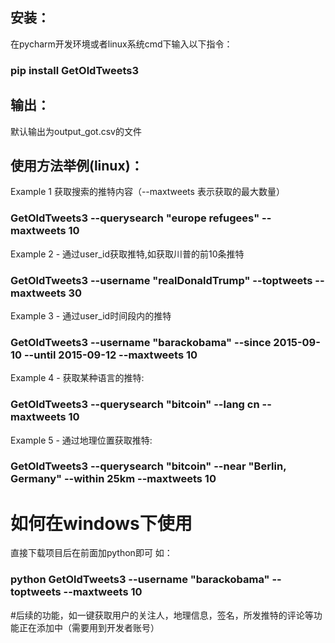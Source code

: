 



安装：
------
在pycharm开发环境或者linux系统cmd下输入以下指令：
### pip install GetOldTweets3

输出：
------
默认输出为output_got.csv的文件


使用方法举例(linux)：
------

Example 1 获取搜索的推特内容（--maxtweets 表示获取的最大数量）

### 		GetOldTweets3 --querysearch "europe refugees" --maxtweets 10

Example 2 - 通过user_id获取推特,如获取川普的前10条推特

### 		GetOldTweets3 --username "realDonaldTrump" --toptweets --maxtweets 30

Example 3 - 通过user_id时间段内的推特

### 		GetOldTweets3 --username "barackobama" --since 2015-09-10 --until 2015-09-12 --maxtweets 10

Example 4 - 获取某种语言的推特:

### 		GetOldTweets3 --querysearch "bitcoin" --lang cn --maxtweets 10


Example 5 - 通过地理位置获取推特:

### 		GetOldTweets3 --querysearch "bitcoin" --near "Berlin, Germany" --within 25km --maxtweets 10


如何在windows下使用
=====
直接下载项目后在前面加python即可
如：
### 	python GetOldTweets3 --username "barackobama" --toptweets --maxtweets 10

#后续的功能，如一键获取用户的关注人，地理信息，签名，所发推特的评论等功能正在添加中（需要用到开发者账号）
